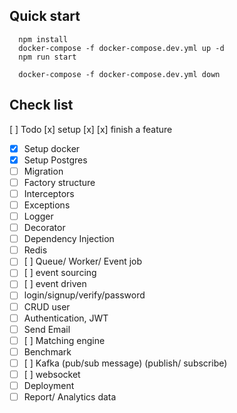 ## Quick start
```
  npm install
  docker-compose -f docker-compose.dev.yml up -d
  npm run start
```

```
  docker-compose -f docker-compose.dev.yml down
```

## Check list
[ ] Todo
[x] setup
[x] [x] finish a feature

- [x] Setup docker
- [x] Setup Postgres
- [ ] Migration
- [ ] Factory structure
- [ ] Interceptors
- [ ] Exceptions
- [ ] Logger
- [ ] Decorator
- [ ] Dependency Injection
- [ ] Redis
- [ ] [ ] Queue/ Worker/ Event job
- [ ] [ ] event sourcing
- [ ] [ ] event driven
- [ ] login/signup/verify/password
- [ ] CRUD user
- [ ] Authentication, JWT
- [ ] Send Email
- [ ] [ ] Matching engine
- [ ] Benchmark
- [ ] [ ] Kafka (pub/sub message) (publish/ subscribe)
- [ ] [ ] websocket
- [ ] Deployment
- [ ] Report/ Analytics data